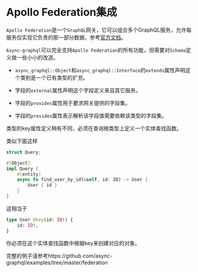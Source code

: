 # Apollo Federation集成
 
`Apollo Federation`是一个`GraphQL`网关，它可以组合多个GraphQL服务，允许每服务仅实现它负责的那一部分数据，参考[官方文档](https://www.apollographql.com/docs/apollo-server/federation/introduction)。

`Async-graphql`可以完全支持`Apollo Federation`的所有功能，但需要对`Schema`定义做一些小小的改造。

- `async_graphql::Object`和`async_graphql::Interface`的`extends`属性声明这个类别是一个已有类型的扩充。

- 字段的`external`属性声明这个字段定义来自其它服务。

- 字段的`provides`属性用于要求网关提供的字段集。

- 字段的`provides`属性表示解析该字段值需要依赖该类型的字段集。

类型的key属性定义稍有不同，必须在查询根类型上定义一个实体查找函数。

类似下面这样

```rust
struct Query;

#[Object]
impl Query {
    #[entity]
    async fn find_user_by_id(&self, id: ID) -> User {
        User { id }
    }
}
```

这相当于

```graphql
type User @key(id: ID!) {
    id: ID!,
}
```

你必须在这个实体查找函数中根据key来创建对应的对象。

完整的例子请参考https://github.com/async-graphql/examples/tree/master/federation
